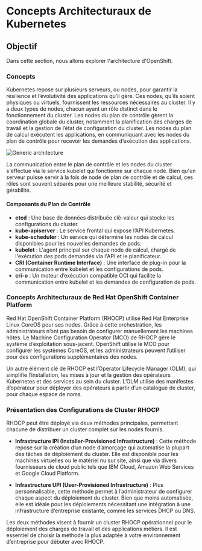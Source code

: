 # Concepts Architecturaux de Kubernetes

## Objectif

Dans cette section, nous allons explorer l'architecture d'OpenShift.

### Concepts

Kubernetes repose sur plusieurs serveurs, ou nodes, pour garantir la résilience et l’évolutivité des applications qu’il gère. Ces nodes, qu’ils soient physiques ou virtuels, fournissent les ressources nécessaires au cluster. Il y a deux types de nodes, chacun ayant un rôle distinct dans le fonctionnement du cluster. Les nodes du plan de contrôle gèrent la coordination globale du cluster, notamment la planification des charges de travail et la gestion de l’état de configuration du cluster. Les nodes du plan de calcul exécutent les applications, en communiquant avec les nodes du plan de contrôle pour recevoir les demandes d’exécution des applications.

![Generic architecture](./images/architecture.png)

La communication entre le plan de contrôle et les nodes du cluster s'effectue via le service kubelet qui fonctionne sur chaque node. Bien qu'un serveur puisse servir à la fois de node de plan de contrôle et de calcul, ces rôles sont souvent séparés pour une meilleure stabilité, sécurité et gérabilité.

#### Composants du Plan de Contrôle

- **etcd** : Une base de données distribuée clé-valeur qui stocke les configurations du cluster.
- **kube-apiserver** : Le service frontal qui expose l’API Kubernetes.
- **kube-scheduler** : Un service qui détermine les nodes de calcul disponibles pour les nouvelles demandes de pods.
- **kubelet** : L'agent principal sur chaque node de calcul, chargé de l'exécution des pods demandés via l'API et le planificateur.
- **CRI (Container Runtime Interface)** : Une interface de plug-in pour la communication entre kubelet et les configurations de pods.
- **cri-o** : Un moteur d’exécution compatible OCI qui facilite la communication entre kubelet et les demandes de configuration de pods.

### Concepts Architecturaux de Red Hat OpenShift Container Platform

Red Hat OpenShift Container Platform (RHOCP) utilise Red Hat Enterprise Linux CoreOS pour ses nodes. Grâce à cette orchestration, les administrateurs n’ont pas besoin de configurer manuellement les machines hôtes. Le Machine Configuration Operator (MCO) de RHOCP gère le système d’exploitation sous-jacent. OpenShift utilise le MCO pour configurer les systèmes CoreOS, et les administrateurs peuvent l’utiliser pour des configurations supplémentaires des nodes.

Un autre élément clé de RHOCP est l’Operator Lifecycle Manager (OLM), qui simplifie l’installation, les mises à jour et la gestion des opérateurs Kubernetes et des services au sein du cluster. L’OLM utilise des manifestes d’opérateur pour déployer des opérateurs à partir d’un catalogue de cluster, pour chaque espace de noms.

### Présentation des Configurations de Cluster RHOCP

RHOCP peut être déployé via deux méthodes principales, permettant chacune de distribuer un cluster complet sur les nodes fournis.

- **Infrastructure IPI (Installer-Provisioned Infrastructure)** : Cette méthode repose sur la création d’un node d’amorçage qui automatise la plupart des tâches de déploiement du cluster. Elle est disponible pour les machines virtuelles ou le matériel nu sur site, ainsi que via divers fournisseurs de cloud public tels que IBM Cloud, Amazon Web Services et Google Cloud Platform.

- **Infrastructure UPI (User-Provisioned Infrastructure)** : Plus personnalisable, cette méthode permet à l’administrateur de configurer chaque aspect du déploiement du cluster. Bien que moins automatisée, elle est idéale pour les déploiements nécessitant une intégration à une infrastructure d’entreprise existante, comme les services DHCP ou DNS.

Les deux méthodes visent à fournir un cluster RHOCP opérationnel pour le déploiement des charges de travail et des applications métiers. Il est essentiel de choisir la méthode la plus adaptée à votre environnement d’entreprise pour débuter avec RHOCP.
